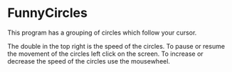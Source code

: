 # FunnyCircles
This program has a grouping of circles which follow your cursor.

The double in the top right is the speed of the circles.
To pause or resume the movement of the circles left click on the screen.
To increase or decrease the speed of the circles use the mousewheel.

